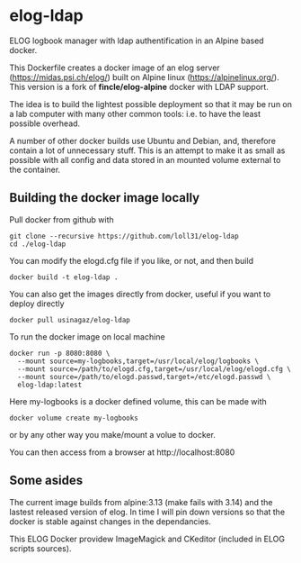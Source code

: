 # elog-ldap
ELOG logbook manager with ldap authentification in an Alpine based docker.

This Dockerfile creates a docker image of an elog server (https://midas.psi.ch/elog/) built on Alpine linux (https://alpinelinux.org/).
This version is a fork of **fincle/elog-alpine** docker with LDAP support.

The idea is to build the lightest possible deployment so that it may be run on a lab computer with many other common tools: i.e. to have the least possible overhead.

A number of other docker builds use Ubuntu and Debian, and, therefore contain a lot of unnecessary stuff. This is an attempt to make it as small as possible with all config and data stored in an mounted volume external to the container.

## Building the docker image locally
Pull docker from github with
```
git clone --recursive https://github.com/loll31/elog-ldap
cd ./elog-ldap
```

You can modify the elogd.cfg file if you like, or not, and then build
```
docker build -t elog-ldap .
```

You can also get the images directly from docker, useful if you want to deploy directly

```
docker pull usinagaz/elog-ldap
```

To run the docker image on local machine
```
docker run -p 8080:8080 \
  --mount source=my-logbooks,target=/usr/local/elog/logbooks \
  --mount source=/path/to/elogd.cfg,target=/usr/local/elog/elogd.cfg \
  --mount source=/path/to/elogd.passwd,target=/etc/elogd.passwd \
  elog-ldap:latest
```

Here my-logbooks is a docker defined volume, this can be made with 
```
docker volume create my-logbooks
```
or by any other way you make/mount a volue to docker.

You can then access from a browser at http://localhost:8080

## Some asides
The current image builds from alpine:3.13 (make fails with 3.14) and the lastest released version of elog. 
In time I will pin down versions so that the docker is stable against changes in the dependancies.

This ELOG Docker providew ImageMagick and CKeditor (included in ELOG scripts sources).
